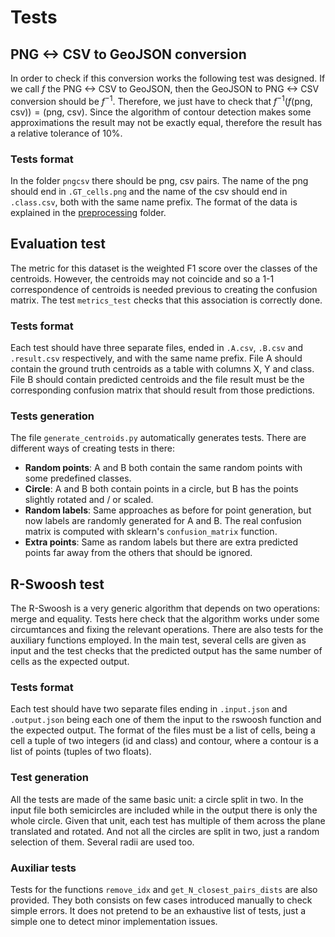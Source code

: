 # Tests
## PNG <-> CSV to GeoJSON conversion

In order to check if this conversion works the following test was designed. If we call $f$ the PNG <-> CSV to GeoJSON, then the GeoJSON to PNG <-> CSV conversion should be $f^{-1}$. Therefore, we just have to check that $f^{-1} (f(\text{png, csv})) = (\text{png, csv})$. Since the algorithm of contour detection makes some approximations the result may not be exactly equal, therefore the result has a relative tolerance of $10$\%.

 ### Tests format
 
 In the folder `pngcsv` there should be png, csv pairs. The name of the png should end in `.GT_cells.png` and the name of the csv should end in `.class.csv`, both with the same name prefix. The format of the data is explained in the [preprocessing](../preprocessing) folder.
 
 ## Evaluation test
 
 The metric for this dataset is the weighted F1 score over the classes of the centroids. However, the centroids may not coincide and so a 1-1 correspondence of centroids is needed previous to creating the confusion matrix. The test `metrics_test` checks that this association is correctly done.
 
 ### Tests format
 
 Each test should have three separate files, ended in `.A.csv`, `.B.csv` and `.result.csv` respectively, and with the same name prefix. File A should contain the ground truth centroids as a table with columns X, Y and class. File B should contain predicted centroids and the file result must be the corresponding confusion matrix that should result from those predictions.
 
 ### Tests generation
 
 The file `generate_centroids.py` automatically generates tests. There are different ways of creating tests in there:
 
 * __Random points__: A and B both contain the same random points with some predefined classes. 
 * __Circle__: A and B both contain points in a circle, but B has the points slightly rotated and / or scaled.
 * __Random labels__: Same approaches as before for point generation, but now labels are randomly generated for A and B. The real confusion matrix is computed with sklearn's `confusion_matrix` function.
 * __Extra points__: Same as random labels but there are extra predicted points far away from the others that should be ignored.

## R-Swoosh test

The R-Swoosh is a very generic algorithm that depends on two operations: merge and equality. Tests here check that the algorithm works under some circumtances and fixing the relevant operations. There are also tests for the auxiliary functions employed. In the main test, several cells are given as input and the test checks that the predicted output has the same number of cells as the expected output.

### Tests format
 
Each test should have two separate files ending in `.input.json` and `.output.json` being each one of them the input to the rswoosh function and the expected output. The format of the files must be a list of cells, being a cell a tuple of two integers (id and class) and contour, where a contour is a list of points (tuples of two floats).

### Test generation

All the tests are made of the same basic unit: a circle split in two. In the input file both semicircles are included while in the output there is only the whole circle. Given that unit, each test has multiple of them across the plane translated and rotated. And not all the circles are split in two, just a random selection of them. Several radii are used too. 

### Auxiliar tests

Tests for the functions `remove_idx` and `get_N_closest_pairs_dists` are also provided. They both consists on few cases introduced manually to check simple errors. It does not pretend to be an exhaustive list of tests, just a simple one to detect minor implementation issues.
